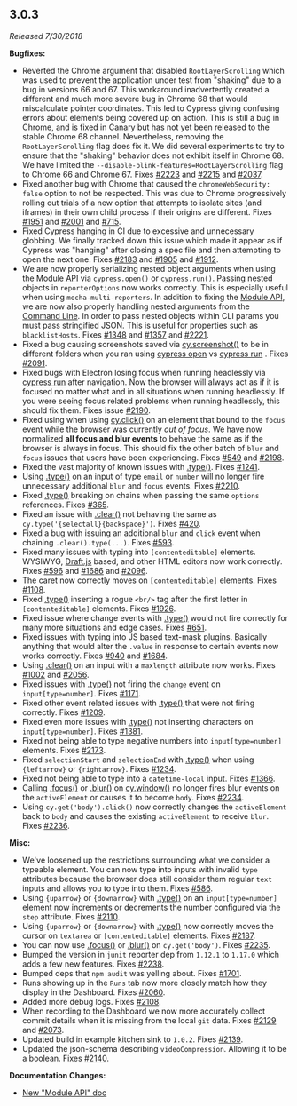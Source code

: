 ## 3.0.3

_Released 7/30/2018_

**Bugfixes:**

- Reverted the Chrome argument that disabled `RootLayerScrolling` which was used
  to prevent the application under test from "shaking" due to a bug in versions
  66 and 67. This workaround inadvertently created a different and much more
  severe bug in Chrome 68 that would miscalculate pointer coordinates. This led
  to Cypress giving confusing errors about elements being covered up on action.
  This is still a bug in Chrome, and is fixed in Canary but has not yet been
  released to the stable Chrome 68 channel. Nevertheless, removing the
  `RootLayerScrolling` flag does fix it. We did several experiments to try to
  ensure that the "shaking" behavior does not exhibit itself in Chrome 68. We
  have limited the `--disable-blink-features=RootLayerScrolling` flag to Chrome
  66 and Chrome 67. Fixes
  [#2223](https://github.com/cypress-io/cypress/issues/2223) and
  [#2215](https://github.com/cypress-io/cypress/issues/2215) and
  [#2037](https://github.com/cypress-io/cypress/issues/2037).
- Fixed another bug with Chrome that caused the `chromeWebSecurity: false`
  option to not be respected. This was due to Chrome progressively rolling out
  trials of a new option that attempts to isolate sites (and iframes) in their
  own child process if their origins are different. Fixes
  [#1951](https://github.com/cypress-io/cypress/issues/1951) and
  [#2001](https://github.com/cypress-io/cypress/issues/2001) and
  [#715](https://github.com/cypress-io/cypress/issues/715).
- Fixed Cypress hanging in CI due to excessive and unnecessary globbing. We
  finally tracked down this issue which made it appear as if Cypress was
  "hanging" after closing a spec file and then attempting to open the next one.
  Fixes [#2183](https://github.com/cypress-io/cypress/issues/2183) and
  [#1905](https://github.com/cypress-io/cypress/issues/1905) and
  [#1912](https://github.com/cypress-io/cypress/issues/1912).
- We are now properly serializing nested object arguments when using the
  [Module API](/guides/guides/module-api) via `cypress.open()` or
  `cypress.run()`. Passing nested objects in `reporterOptions` now works
  correctly. This is especially useful when using `mocha-multi-reporters`. In
  addition to fixing the [Module API](/guides/guides/module-api), we are now
  also properly handling nested arguments from the
  [Command Line](/guides/guides/command-line). In order to pass nested objects
  within CLI params you must pass stringified JSON. This is useful for
  properties such as `blacklistHosts`. Fixes
  [#1348](https://github.com/cypress-io/cypress/issues/1348) and
  [#1357](https://github.com/cypress-io/cypress/issues/1357) and
  [#2221](https://github.com/cypress-io/cypress/issues/2221).
- Fixed a bug causing screenshots saved via
  [cy.screenshot()](/api/commands/screenshot) to be in different folders when
  you ran using [cypress open](/guides/guides/command-line#cypress-open) vs
  [cypress run](/guides/guides/command-line#cypress-run) . Fixes
  [#2091](https://github.com/cypress-io/cypress/issues/2091).
- Fixed bugs with Electron losing focus when running headlessly via
  [cypress run](/guides/guides/command-line#cypress-run) after navigation. Now
  the browser will always act as if it is focused no matter what and in all
  situations when running headlessly. If you were seeing focus related problems
  when running headlessly, this should fix them. Fixes issue
  [#2190](https://github.com/cypress-io/cypress/issues/2190).
- Fixed using when using [cy.click()](/api/commands/click) on an element that
  bound to the `focus` event while the browser was currently _out of focus_. We
  have now normalized **all focus and blur events** to behave the same as if the
  browser is always in focus. This should fix the other batch of `blur` and
  `focus` issues that users have been experiencing. Fixes
  [#549](https://github.com/cypress-io/cypress/issues/549) and
  [#2198](https://github.com/cypress-io/cypress/issues/2198).
- Fixed the vast majority of known issues with [.type()](/api/commands/type).
  Fixes [#1241](https://github.com/cypress-io/cypress/issues/1241).
- Using [.type()](/api/commands/type) on an input of type `email` or `number`
  will no longer fire unnecessary additional `blur` and `focus` events. Fixes
  [#2210](https://github.com/cypress-io/cypress/issues/2210).
- Fixed [.type()](/api/commands/type) breaking on chains when passing the same
  `options` references. Fixes
  [#365](https://github.com/cypress-io/cypress/issues/365).
- Fixed an issue with [.clear()](/api/commands/clear) not behaving the same as
  `cy.type('{selectall}{backspace}')`. Fixes
  [#420](https://github.com/cypress-io/cypress/issues/420).
- Fixed a bug with issuing an additional `blur` and `click` event when chaining
  `.clear().type(...)`. Fixes
  [#593](https://github.com/cypress-io/cypress/issues/593).
- Fixed many issues with typing into `[contenteditable]` elements. WYSIWYG,
  [Draft.js](https://draftjs.org/) based, and other HTML editors now work
  correctly. Fixes [#596](https://github.com/cypress-io/cypress/issues/596) and
  [#1686](https://github.com/cypress-io/cypress/issues/1686) and
  [#2096](https://github.com/cypress-io/cypress/issues/2096).
- The caret now correctly moves on `[contenteditable]` elements. Fixes
  [#1108](https://github.com/cypress-io/cypress/issues/1108).
- Fixed [.type()](/api/commands/type) inserting a rogue `<br/>` tag after the
  first letter in `[contenteditable]` elements. Fixes
  [#1926](https://github.com/cypress-io/cypress/issues/1926).
- Fixed issue where change events with [.type()](/api/commands/type) would not
  fire correctly for many more situations and edge cases. Fixes
  [#651](https://github.com/cypress-io/cypress/issues/651).
- Fixed issues with typing into JS based text-mask plugins. Basically anything
  that would alter the `.value` in response to certain events now works
  correctly. Fixes [#940](https://github.com/cypress-io/cypress/issues/940) and
  [#1684](https://github.com/cypress-io/cypress/issues/1684).
- Using [.clear()](/api/commands/clear) on an input with a `maxlength` attribute
  now works. Fixes [#1002](https://github.com/cypress-io/cypress/issues/1002)
  and [#2056](https://github.com/cypress-io/cypress/issues/2056).
- Fixed issues with [.type()](/api/commands/type) not firing the `change` event
  on `input[type=number]`. Fixes
  [#1171](https://github.com/cypress-io/cypress/issues/1171).
- Fixed other event related issues with [.type()](/api/commands/type) that were
  not firing correctly. Fixes
  [#1209](https://github.com/cypress-io/cypress/issues/1209).
- Fixed even more issues with [.type()](/api/commands/type) not inserting
  characters on `input[type=number]`. Fixes
  [#1381](https://github.com/cypress-io/cypress/issues/1381).
- Fixed not being able to type negative numbers into `input[type=number]`
  elements. Fixes [#2173](https://github.com/cypress-io/cypress/issues/2173).
- Fixed `selectionStart` and `selectionEnd` with [.type()](/api/commands/type)
  when using `{leftarrow}` or `{rightarrow}`. Fixes
  [#1234](https://github.com/cypress-io/cypress/issues/1234).
- Fixed not being able to type into a `datetime-local` input. Fixes
  [#1366](https://github.com/cypress-io/cypress/issues/1366).
- Calling [.focus()](/api/commands/focus) or [.blur()](/api/commands/blur) on
  [cy.window()](/api/commands/window) no longer fires blur events on the
  `activeElement` or causes it to become `body`. Fixes
  [#2234](https://github.com/cypress-io/cypress/issues/2234).
- Using `cy.get('body').click()` now correctly changes the `activeElement` back
  to `body` and causes the existing `activeElement` to receive `blur`. Fixes
  [#2236](https://github.com/cypress-io/cypress/issues/2236).

**Misc:**

- We've loosened up the restrictions surrounding what we consider a typeable
  element. You can now type into inputs with invalid `type` attributes because
  the browser does still consider them regular `text` inputs and allows you to
  type into them. Fixes
  [#586](https://github.com/cypress-io/cypress/issues/586).
- Using `{uparrow}` or `{downarrow}` with [.type()](/api/commands/type) on an
  `input[type=number]` element now increments or decrements the number
  configured via the `step` attribute. Fixes
  [#2110](https://github.com/cypress-io/cypress/issues/2110).
- Using `{uparrow}` or `{downarrow}` with [.type()](/api/commands/type) now
  correctly moves the cursor on `textarea` or `[contenteditable]` elements.
  Fixes [#2187](https://github.com/cypress-io/cypress/issues/2187).
- You can now use [.focus()](/api/commands/focus) or
  [.blur()](/api/commands/blur) on `cy.get('body')`. Fixes
  [#2235](https://github.com/cypress-io/cypress/issues/2235).
- Bumped the version in `junit` reporter dep from `1.12.1` to `1.17.0` which
  adds a few new features. Fixes
  [#2238](https://github.com/cypress-io/cypress/issues/2238).
- Bumped deps that `npm audit` was yelling about. Fixes
  [#1701](https://github.com/cypress-io/cypress/issues/1701).
- Runs showing up in the `Runs` tab now more closely match how they display in
  the Dashboard. Fixes
  [#2060](https://github.com/cypress-io/cypress/issues/2060).
- Added more debug logs. Fixes
  [#2108](https://github.com/cypress-io/cypress/issues/2108).
- When recording to the Dashboard we now more accurately collect commit details
  when it is missing from the local `git` data. Fixes
  [#2129](https://github.com/cypress-io/cypress/issues/2129) and
  [#2073](https://github.com/cypress-io/cypress/issues/2073).
- Updated build in example kitchen sink to `1.0.2`. Fixes
  [#2139](https://github.com/cypress-io/cypress/issues/2139).
- Updated the json-schema describing `videoCompression`. Allowing it to be a
  boolean. Fixes [#2140](https://github.com/cypress-io/cypress/issues/2140).

**Documentation Changes:**

- [New "Module API" doc](/guides/guides/module-api)
